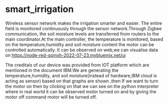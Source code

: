 # smart_irrigation

Wireless sensor network makes the irrigation smarter and easier. The entire field is monitored continuously through the sensor network.Through Zigbee communication, the soil moisture levels are transferred from routers to the main coordinator.At the main controller, the temperature is monitored, based on the temperature,humidity and soil moisture content the motor can be controlled automatically.
It can be observed on web,we can visualise data on
https://node-red-sqmxh-2022-07-23.mybluemix.net/ui

The creditals of our device was provided from IOT platform which are mentioned in the document IBM.We are generating the temperature,humidity, and soil moisture(instead of hardware,IBM cloud is acting as sensor) based on that graphs are shown ,then If we want to turn the motor on then by clicking on that we can see on the python interpreter where in real world it can be observed motor turned on and by giving the motor off command motor will be turned off.


